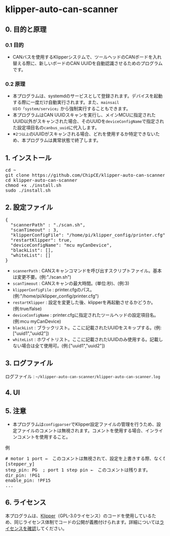# klipper-auto-can-scanner

## 0. 目的と原理

### 0.1 目的

- CANバスを使用するKlipperシステムで、ツールヘッドのCANボードを入れ替える際に、新しいボードのCAN UUIDを自動認識させるためのプログラムです。

### 0.2 原理
- 本プログラムは、systemdのサービスとして登録されます。デバイスを起動する際に一度だけ自動実行されます。また、<code>mainsail UIの「system/service」</code>から強制実行することもできます。
- 本プログラムはCAN UUIDスキャンを実行し、メインMCUに指定されたUUID以外がスキャンされた場合、そのUUIDを<code>deviceConfigName</code>で指定された設定項目名の<code>canbus_uuid</code>に代入します。
- ※<code>2つ以上</code>のUUIDがスキャンされる場合、どれを使用するか特定できないため、本プログラムは異常状態で終了します。

## 1. インストール
<pre>
cd ~
git clone https://github.com/ChipCE/klipper-auto-can-scanner
cd klipper-auto-can-scanner
chmod +x ./install.sh
sudo ./install.sh
</pre>

## 2. 設定ファイル
<pre>
{
  "scannerPath" : "./scan.sh",
  "scanTimeout" : 3,
  "klipperConfigFile": "/home/pi/klipper_config/printer.cfg",
  "restartKlipper": true,
  "deviceConfigName": "mcu myCanDevice",
  "blackList": [],
  "whiteList": []
}
</pre>

- <code>scannerPath</code> : CANスキャンコマンドを呼び出すスクリプトファイル。基本は変更不要。(例:"./scan.sh")
- <code>scanTimeout</code> : CANスキャンの最大時間。(単位:秒)、(例:3)
- <code>klipperConfigFile</code> : printer.cfgのパス。(例:"/home/pi/klipper_config/printer.cfg")
- <code>restartKlipper</code> : 設定を変更した後、klipperを再起動させるかどうか。(例:true/false)
- <code>deviceConfigName</code> : printer.cfgに指定されたツールヘッドの設定項目名。(例:mcu myCanDevice)
- <code>blackList</code> : ブラックリスト。ここに記載されたUUIDをスキップする。(例:["uuid1","uuid2"])
- <code>whiteList</code> : ホワイトリスト。ここに記載されたUUIDのみ使用する。記載しない場合は全て使用可。(例:["uuid1","uuid2"])

## 3. ログファイル

ログファイル : <code>~/klipper-auto-can-scanner/klipper-auto-can-scanner.log</code>

## 4. UI

## 5. 注意

- 本プログラムは<code>configparser</code>でKlipper設定ファイルの管理を行うため、設定ファイルのコメントは無視されます。コメントを使用する場合、インラインコメントを使用すること。

例
<pre>
# motor 1 port ←　このコメントは無視されて、設定を上書きする際、なくなります。
[stepper_y]
step_pin: PG  ; port 1 step pin ←　このコメントは残ります。
dir_pin: !PG1
enable_pin: !PF15
...
</pre>

## 6. ライセンス
本プログラムは、[Klipper](https://github.com/Klipper3d/klipper)（GPL-3.0ライセンス）のコードを使用しているため、同じライセンス体制でコードの公開が義務付けられます。詳細については[ライセンスを確認](./LICENSE)してください。